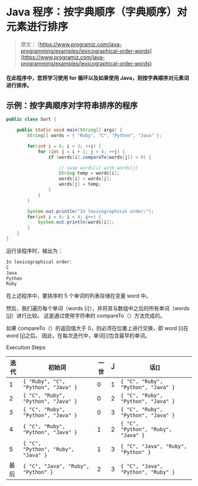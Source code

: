 # Java 程序：按字典顺序（字典顺序）对元素进行排序

> 原文： [https://www.programiz.com/java-programming/examples/lexicographical-order-words](https://www.programiz.com/java-programming/examples/lexicographical-order-words)

#### 在此程序中，您将学习使用 for 循环以及如果使用 Java，则按字典顺序对元素词进行排序。

## 示例：按字典顺序对字符串排序的程序

```java
public class Sort {

    public static void main(String[] args) {
        String[] words = { "Ruby", "C", "Python", "Java" };

        for(int i = 0; i < 3; ++i) {
            for (int j = i + 1; j < 4; ++j) {
                if (words[i].compareTo(words[j]) > 0) {

                    // swap words[i] with words[j[
                    String temp = words[i];
                    words[i] = words[j];
                    words[j] = temp;
                }
            }
        }

        System.out.println("In lexicographical order:");
        for(int i = 0; i < 4; i++) {
            System.out.println(words[i]);
        }
    }
}
```

运行该程序时，输出为：

```java
In lexicographical order:
C
Java
Python
Ruby
```

在上述程序中，要排序的 5 个单词的列表存储在变量 word 中。

然后，我们遍历每个单词（words [i]），并将其与数组中之后的所有单词（words [j]）进行比较。 这是通过使用字符串的 compareTo（）方法完成的。

如果 compareTo（）的返回值大于 0，则必须在位置上进行交换，即 word [i]在 word [j]之后。 因此，在每次迭代中，单词[i]包含最早的单词。

Execution Steps

| 迭代 | 初始词 | 一世 | Ĵ | 话[] |
| --- | --- | --- | --- | --- |
| 1 | `{ "Ruby", "C", "Python", "Java" }` | 0 | 1 | `{ "C", "Ruby", "Python", "Java" }` |
| 2 | `{ "C", "Ruby", "Python", "Java" }` | 0 | 2 | `{ "C", "Ruby", "Python", "Java" }` |
| 3 | `{ "C", "Ruby", "Python", "Java" }` | 0 | 3 | `{ "C", "Ruby", "Python", "Java" }` |
| 4 | `{ "C", "Ruby", "Python", "Java" }` | 1 | 2 | `{ "C", "Python", "Ruby", "Java" }` |
| 5 | `{ "C", "Python", "Ruby", "Java" }` | 1 | 3 | `{ "C", "Java", "Ruby", "Python" }` |
| 最后 | `{ "C", "Java", "Ruby", "Python" }` | 2 | 3 | `{ "C", "Java", "Python", "Ruby" }` |